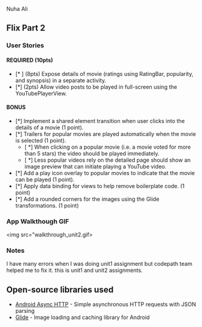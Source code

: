 Nuha Ali
## Flix Part 2

### User Stories

#### REQUIRED (10pts)

- [* ] (8pts) Expose details of movie (ratings using RatingBar, popularity, and synopsis) in a separate activity.
- [*] (2pts) Allow video posts to be played in full-screen using the YouTubePlayerView.

#### BONUS

- [*] Implement a shared element transition when user clicks into the details of a movie (1 point).
- [*] Trailers for popular movies are played automatically when the movie is selected (1 point).
  - [ *] When clicking on a popular movie (i.e. a movie voted for more than 5 stars) the video should be played immediately.
  - [ *] Less popular videos rely on the detailed page should show an image preview that can initiate playing a YouTube video.
- [*] Add a play icon overlay to popular movies to indicate that the movie can be played (1 point).
- [*] Apply data binding for views to help remove boilerplate code. (1 point)
- [*] Add a rounded corners for the images using the Glide transformations. (1 point)

### App Walkthough GIF


<img src="walkthrough_unit2.gif><br>

### Notes

 I have many errors when I was doing unit1 assignment but codepath team helped me to fix it. this is unit1 and unit2 assignments.


## Open-source libraries used
- [Android Async HTTP](https://github.com/codepath/CPAsyncHttpClient) - Simple asynchronous HTTP requests with JSON parsing
- [Glide](https://github.com/bumptech/glide) - Image loading and caching library for Android
